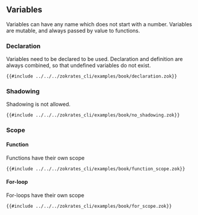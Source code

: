 ## Variables

Variables can have any name which does not start with a number.
Variables are mutable, and always passed by value to functions.

### Declaration

Variables need to be declared to be used. Declaration and definition are always combined, so that undefined variables do not exist.
```zokrates
{{#include ../../../zokrates_cli/examples/book/declaration.zok}}
```

### Shadowing

Shadowing is not allowed.
```zokrates
{{#include ../../../zokrates_cli/examples/book/no_shadowing.zok}}
```

### Scope

#### Function

Functions have their own scope
```zokrates
{{#include ../../../zokrates_cli/examples/book/function_scope.zok}}
```

#### For-loop
For-loops have their own scope
```zokrates
{{#include ../../../zokrates_cli/examples/book/for_scope.zok}}
```